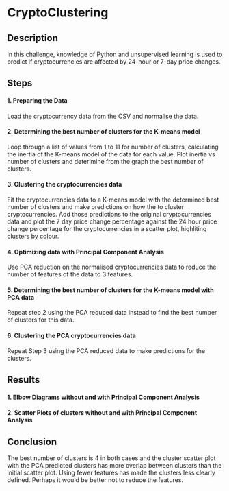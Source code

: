 # CryptoClustering

## Description

In this challenge, knowledge of Python and unsupervised learning is used to predict if cryptocurrencies are affected by 24-hour or 7-day price changes.

## Steps

#### 1. Preparing the Data

Load the cryptocurrency data from the CSV and normalise the data.

#### 2. Determining the best number of clusters for the K-means model

Loop through a list of values from 1 to 11 for number of clusters, calculating the inertia of the K-means model of the data for each value. Plot inertia vs number of clusters and deterimine from the graph the best number of clusters.

#### 3. Clustering the cryptocurrencies data

Fit the cryptocurrencies data to a K-means model with the determined best number of clusters and make predictions on how the to cluster cryptocurrencies. Add those predictions to the original cryptocurrencies data and plot the 7 day price change percentage against the 24 hour price change percentage for the cryptocurrencies in a scatter plot, highliting clusters by colour.

#### 4. Optimizing data with Principal Component Analysis

Use PCA reduction on the normalised cryptocurrencies data to reduce the number of features of the data to 3 features.

#### 5. Determining the best number of clusters for the K-means model with PCA data

Repeat step 2 using the PCA reduced data instead to find the best number of clusters for this data.

#### 6. Clustering the PCA cryptocurrencies data

Repeat Step 3 using the PCA reduced data to make predictions for the clusters.

## Results

#### 1. Elbow Diagrams without and with Principal Component Analysis

#### 2. Scatter Plots of clusters without and with Principal Component Analysis

## Conclusion

The best number of clusters is 4 in both cases and the cluster scatter plot with the PCA predicted clusters has more overlap between clusters than the initial scatter plot. Using fewer features has made the clusters less clearly defined. Perhaps it would be better not to reduce the features.



